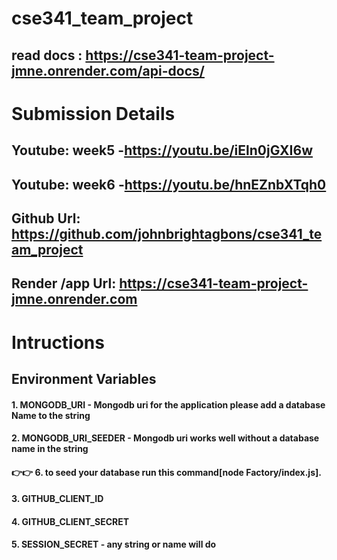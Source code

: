 # cse341_team_project

## read docs : https://cse341-team-project-jmne.onrender.com/api-docs/

# **Submission Details**

## Youtube: week5 -https://youtu.be/iEln0jGXI6w

## Youtube: week6 -https://youtu.be/hnEZnbXTqh0

## Github Url: https://github.com/johnbrightagbons/cse341_team_project

## Render /app Url: https://cse341-team-project-jmne.onrender.com

# Intructions

## Environment Variables

#### 1. MONGODB_URI - Mongodb uri for the application **please add a database Name to the string**

#### 2. MONGODB_URI_SEEDER - Mongodb uri works well without a database name in the string

#### 👉👉 6. to seed your database run this command[node Factory/index.js].

#### 3. GITHUB_CLIENT_ID

#### 4. GITHUB_CLIENT_SECRET

#### 5. SESSION_SECRET - any string or name will do
